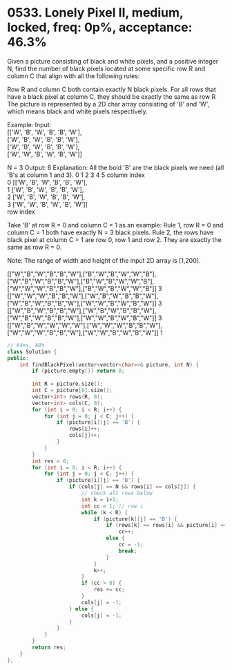 # 0533. Lonely Pixel II, medium, locked, freq: 0p%, acceptance: 46.3%

Given a picture consisting of black and white pixels, and a positive integer N, find the number of black pixels located at some specific row R and column C that align with all the following rules:

Row R and column C both contain exactly N black pixels.
For all rows that have a black pixel at column C, they should be exactly the same as row R
The picture is represented by a 2D char array consisting of 'B' and 'W', which means black and white pixels respectively.

Example:
Input:                                            
[['W', 'B', 'W', 'B', 'B', 'W'],    
 ['W', 'B', 'W', 'B', 'B', 'W'],    
 ['W', 'B', 'W', 'B', 'B', 'W'],    
 ['W', 'W', 'B', 'W', 'B', 'W']] 

N = 3
Output: 6
Explanation: All the bold 'B' are the black pixels we need (all 'B's at column 1 and 3).
        0    1    2    3    4    5         column index                                            
0    [['W', 'B', 'W', 'B', 'B', 'W'],    
1     ['W', 'B', 'W', 'B', 'B', 'W'],    
2     ['W', 'B', 'W', 'B', 'B', 'W'],    
3     ['W', 'W', 'B', 'W', 'B', 'W']]    
row index

Take 'B' at row R = 0 and column C = 1 as an example:
Rule 1, row R = 0 and column C = 1 both have exactly N = 3 black pixels. 
Rule 2, the rows have black pixel at column C = 1 are row 0, row 1 and row 2. They are exactly the same as row R = 0.

Note:
The range of width and height of the input 2D array is [1,200].

[["W","B","W","B","B","W"],["B","W","B","W","W","B"],["W","B","W","B","B","W"],["B","W","B","W","W","B"],["W","W","W","B","B","W"],["B","W","B","W","W","B"]]
3
[["W","W","W","B","B","W"],["W","B","W","B","B","W"],["W","B","W","B","B","W"],["W","W","B","W","B","W"]]
3
[["W","B","W","B","B","W"],["W","B","W","B","B","W"],["W","B","W","B","B","W"],["W","W","B","W","B","W"]]
3
[["W","B","W","W","W","W"],["W","W","W","B","B","W"],["W","W","W","B","B","W"],["W","W","B","W","B","W"]]
1

```c++
// 64ms, 88%
class Solution {
public:
    int findBlackPixel(vector<vector<char>>& picture, int N) {
        if (picture.empty()) return 0;
        
        int R = picture.size();
        int C = picture[0].size();
        vector<int> rows(R, 0);
        vector<int> cols(C, 0);
        for (int i = 0; i < R; i++) {
            for (int j = 0; j < C; j++) {
                if (picture[i][j] == 'B') {
                    rows[i]++;
                    cols[j]++;
                }
            }
        }
        int res = 0;
        for (int i = 0; i < R; i++) {
            for (int j = 0; j < C; j++) {
                if (picture[i][j] == 'B') {
                    if (cols[j] == N && rows[i] == cols[j]) {
                        // check all rows below
                        int k = i+1;
                        int cc = 1; // row i
                        while (k < R) {
                            if (picture[k][j] == 'B') {
                                if (rows[k] == rows[i] && picture[i] == picture[k])
                                    cc++;
                                else {
                                    cc = -1;
                                    break;
                                }
                            }
                            k++;
                        }
                        if (cc > 0) {
                            res += cc;
                        }
                        cols[j] = -1;
                    } else {
                        cols[j] = -1;
                    }
                }
            }
        }
        return res;
    }
};
```
